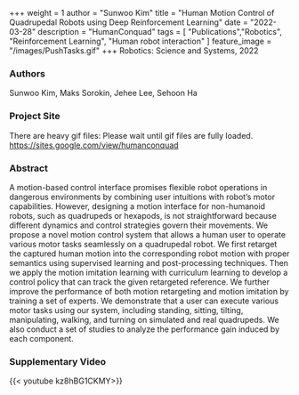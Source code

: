 +++
weight = 1
author = "Sunwoo Kim"
title = "Human Motion Control of Quadrupedal Robots using Deep Reinforcement Learning"
date = "2022-03-28"
description = "HumanConquad"
tags = [
    "Publications","Robotics", "Reinforcement Learning", "Human robot interaction"
]
feature_image = "/images/PushTasks.gif"
+++
Robotics: Science and Systems, 2022
<!--more-->
### Authors
Sunwoo Kim, Maks Sorokin, Jehee Lee, Sehoon Ha

### Project Site
There are heavy gif files: Please wait until gif files are fully loaded.
https://sites.google.com/view/humanconquad

### Abstract
A motion-based control interface promises flexible robot operations in dangerous environments by combining user intuitions with robot’s motor capabilities. However, designing a motion interface for non-humanoid robots, such as quadrupeds or hexapods, is not straightforward because different dynamics and control strategies govern their movements. We propose a novel motion control system that allows a human user to operate various motor tasks seamlessly on a quadrupedal robot. We first retarget the captured human motion into the corresponding robot motion with proper semantics using supervised learning and post-processing techniques. Then we apply the motion imitation learning with curriculum learning to develop a control policy that can track the given retargeted reference. We further improve the performance of both motion retargeting and motion imitation by training a set of experts. We demonstrate that a user can execute various motor tasks using our system, including standing, sitting, tilting, manipulating, walking, and turning on simulated and real quadrupeds. We also conduct a set of studies to  analyze the performance gain induced by each component.

### Supplementary Video

{{< youtube kz8hBG1CKMY>}}
